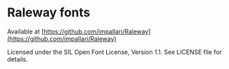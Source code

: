 # Raleway fonts

Available at [https://github.com/impallari/Raleway](https://github.com/impallari/Raleway)

Licensed under the SIL Open Font License, Version 1.1. See LICENSE file for details.